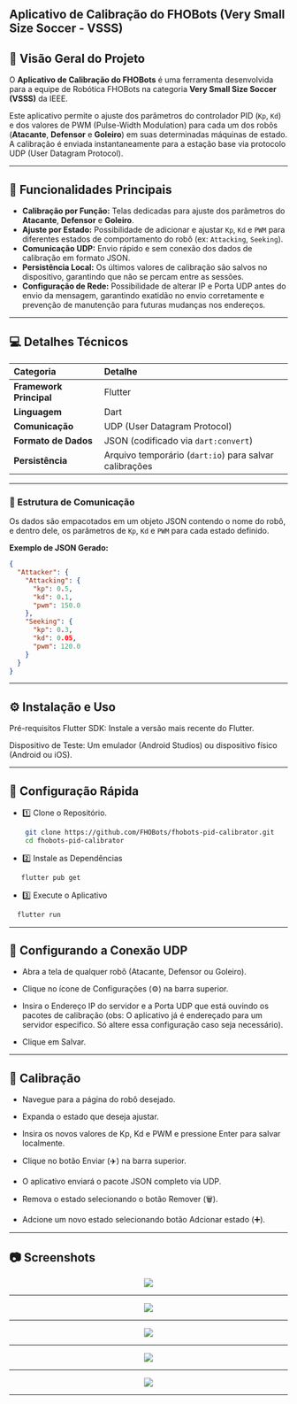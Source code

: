 ## **Aplicativo de Calibração do FHOBots (Very Small Size Soccer - VSSS)**

## 📝 Visão Geral do Projeto

O **Aplicativo de Calibração do FHOBots** é uma ferramenta desenvolvida para a equipe de Robótica FHOBots na categoria **Very Small Size Soccer (VSSS)** da IEEE.

Este aplicativo permite o ajuste dos parâmetros do controlador PID (`Kp`, `Kd`) e dos valores de PWM (Pulse-Width Modulation) para cada um dos robôs (**Atacante**, **Defensor** e **Goleiro**) em suas determinadas máquinas de estado.  
A calibração é enviada instantaneamente para a estação base via protocolo UDP (User Datagram Protocol).

---

## 🌟 Funcionalidades Principais

- **Calibração por Função:** Telas dedicadas para ajuste dos parâmetros do **Atacante**, **Defensor** e **Goleiro**.  
- **Ajuste por Estado:** Possibilidade de adicionar e ajustar `Kp`, `Kd` e `PWM` para diferentes estados de comportamento do robô (ex: `Attacking`, `Seeking`).  
- **Comunicação UDP:** Envio rápido e sem conexão dos dados de calibração em formato JSON.  
- **Persistência Local:** Os últimos valores de calibração são salvos no dispositivo, garantindo que não se percam entre as sessões.  
- **Configuração de Rede:** Possibilidade de alterar IP e Porta UDP antes do envio da mensagem, garantindo exatidão no envio corretamente e prevenção de manutenção para futuras mudanças nos endereços.

---

## 💻 Detalhes Técnicos

| Categoria | Detalhe |
| :--- | :--- |
| **Framework Principal** | Flutter |
| **Linguagem** | Dart |
| **Comunicação** | UDP (User Datagram Protocol) |
| **Formato de Dados** | JSON (codificado via `dart:convert`) |
| **Persistência** | Arquivo temporário (`dart:io`) para salvar calibrações |

---

### 🧩 Estrutura de Comunicação

Os dados são empacotados em um objeto JSON contendo o nome do robô, e dentro dele, os parâmetros de `Kp`, `Kd` e `PWM` para cada estado definido.

**Exemplo de JSON Gerado:**

```json
{
  "Attacker": {
    "Attacking": {
      "kp": 0.5,
      "kd": 0.1,
      "pwm": 150.0
    },
    "Seeking": {
      "kp": 0.3,
      "kd": 0.05,
      "pwm": 120.0
    }
  }
}
```
---

## ⚙️ Instalação e Uso
Pré-requisitos
Flutter SDK: Instale a versão mais recente do Flutter.

Dispositivo de Teste: Um emulador (Android Studios) ou dispositivo físico (Android ou iOS).

---

## 🚀 Configuração Rápida
- 1️⃣ Clone o Repositório.
```bash
    git clone https://github.com/FHOBots/fhobots-pid-calibrator.git
    cd fhobots-pid-calibrator
```
- 2️⃣ Instale as Dependências
```bash
   flutter pub get
```
- 3️⃣ Execute o Aplicativo
```bash
  flutter run
````
---

## 📡 Configurando a Conexão UDP
- Abra a tela de qualquer robô (Atacante, Defensor ou Goleiro).

-  Clique no ícone de Configurações (⚙️) na barra superior.

-  Insira o Endereço IP do servidor e a Porta UDP que está ouvindo os pacotes de calibração (obs: O aplicativo já é endereçado para um servidor especifico. Só altere essa configuração caso seja necessário).

-  Clique em Salvar.

---
## 🔧 Calibração
-  Navegue para a página do robô desejado.

-  Expanda o estado que deseja ajustar.

-  Insira os novos valores de Kp, Kd e PWM e pressione Enter para salvar localmente.

-  Clique no botão Enviar (✈️) na barra superior.
-  O aplicativo enviará o pacote JSON completo via UDP.

- Remova o estado selecionando o botão Remover (🗑️).

- Adcione um novo estado selecionando botão Adcionar estado (➕).

---

## 📷 Screenshots

<p align= center>
   <img src= "https://github.com/user-attachments/assets/a6e77f16-5187-488f-9c53-2ad53260de27">
</p>




---
<p align= center>
   <img src= "https://github.com/user-attachments/assets/68b434d9-941b-4ee1-9c84-281f6b21303c">
</p>


---

<p align= center>
   <img src= "https://github.com/user-attachments/assets/e77c5730-f6f0-4aee-90c8-41721d9827ba">
</p>



---

<p align= center>
   <img src= "https://github.com/user-attachments/assets/73e6204c-5429-4d46-8502-950b4dc018f6">
</p>



---

<p align= center>
   <img src= "https://github.com/user-attachments/assets/fd0c04f0-2de8-449d-bdab-e99d0d7fcf02">
</p>



---




